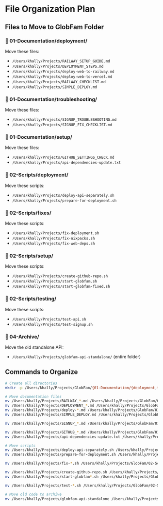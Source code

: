 # File Organization Plan

## Files to Move to GlobFam Folder

### 📂 01-Documentation/deployment/
Move these files:
- `/Users/khally/Projects/RAILWAY_SETUP_GUIDE.md`
- `/Users/khally/Projects/DEPLOYMENT_STEPS.md`
- `/Users/khally/Projects/deploy-web-to-railway.md`
- `/Users/khally/Projects/deploy-web-to-vercel.md`
- `/Users/khally/Projects/RAILWAY_CHECKLIST.md`
- `/Users/khally/Projects/SIMPLE_DEPLOY.md`

### 📂 01-Documentation/troubleshooting/
Move these files:
- `/Users/khally/Projects/SIGNUP_TROUBLESHOOTING.md`
- `/Users/khally/Projects/SIGNUP_FIX_CHECKLIST.md`

### 📂 01-Documentation/setup/
Move these files:
- `/Users/khally/Projects/GITHUB_SETTINGS_CHECK.md`
- `/Users/khally/Projects/api-dependencies-update.txt`

### 📂 02-Scripts/deployment/
Move these scripts:
- `/Users/khally/Projects/deploy-api-separately.sh`
- `/Users/khally/Projects/prepare-for-deployment.sh`

### 📂 02-Scripts/fixes/
Move these scripts:
- `/Users/khally/Projects/fix-deployment.sh`
- `/Users/khally/Projects/fix-nixpacks.sh`
- `/Users/khally/Projects/fix-web-deps.sh`

### 📂 02-Scripts/setup/
Move these scripts:
- `/Users/khally/Projects/create-github-repo.sh`
- `/Users/khally/Projects/start-globfam.sh`
- `/Users/khally/Projects/start-globfam-fixed.sh`

### 📂 02-Scripts/testing/
Move these scripts:
- `/Users/khally/Projects/test-api.sh`
- `/Users/khally/Projects/test-signup.sh`

### 📂 04-Archive/
Move the old standalone API:
- `/Users/khally/Projects/globfam-api-standalone/` (entire folder)

## Commands to Organize

```bash
# Create all directories
mkdir -p /Users/khally/Projects/GlobFam/{01-Documentation/{deployment,troubleshooting,setup},02-Scripts/{deployment,fixes,setup,testing},03-Source-Code,04-Archive}

# Move documentation files
mv /Users/khally/Projects/RAILWAY_*.md /Users/khally/Projects/GlobFam/01-Documentation/deployment/
mv /Users/khally/Projects/DEPLOYMENT_*.md /Users/khally/Projects/GlobFam/01-Documentation/deployment/
mv /Users/khally/Projects/deploy-*.md /Users/khally/Projects/GlobFam/01-Documentation/deployment/
mv /Users/khally/Projects/SIMPLE_DEPLOY.md /Users/khally/Projects/GlobFam/01-Documentation/deployment/

mv /Users/khally/Projects/SIGNUP_*.md /Users/khally/Projects/GlobFam/01-Documentation/troubleshooting/

mv /Users/khally/Projects/GITHUB_*.md /Users/khally/Projects/GlobFam/01-Documentation/setup/
mv /Users/khally/Projects/api-dependencies-update.txt /Users/khally/Projects/GlobFam/01-Documentation/setup/

# Move scripts
mv /Users/khally/Projects/deploy-api-separately.sh /Users/khally/Projects/GlobFam/02-Scripts/deployment/
mv /Users/khally/Projects/prepare-for-deployment.sh /Users/khally/Projects/GlobFam/02-Scripts/deployment/

mv /Users/khally/Projects/fix-*.sh /Users/khally/Projects/GlobFam/02-Scripts/fixes/

mv /Users/khally/Projects/create-github-repo.sh /Users/khally/Projects/GlobFam/02-Scripts/setup/
mv /Users/khally/Projects/start-globfam*.sh /Users/khally/Projects/GlobFam/02-Scripts/setup/

mv /Users/khally/Projects/test-*.sh /Users/khally/Projects/GlobFam/02-Scripts/testing/

# Move old code to archive
mv /Users/khally/Projects/globfam-api-standalone /Users/khally/Projects/GlobFam/04-Archive/
```